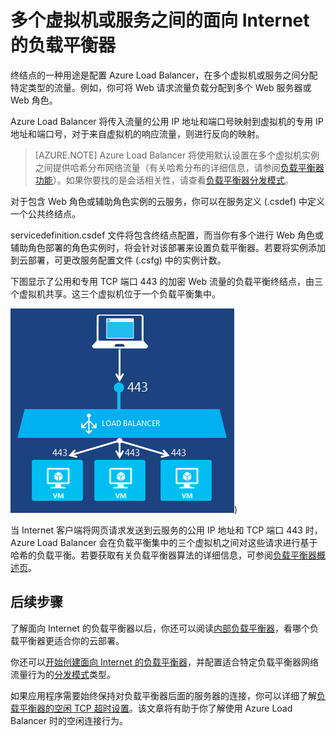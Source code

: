 
<properties 
   pageTitle="面向 Internet 的负载平衡器概述 | Azure "
   description="面向 Internet 的负载平衡器及其功能的概述。使用虚拟机和云服务的 Azure 的负载平衡器的工作原理。"
   services="load-balancer"
   documentationCenter="na"
   authors="joaoma"
   manager="carmonm"
   editor="tysonn" />
<tags 
   ms.service="load-balancer"
   ms.date="04/05/2016"
   wacn.date="08/29/2016" />


# 多个虚拟机或服务之间的面向 Internet 的负载平衡器

终结点的一种用途是配置 Azure Load Balancer，在多个虚拟机或服务之间分配特定类型的流量。例如，你可将 Web 请求流量负载分配到多个 Web 服务器或 Web 角色。

Azure Load Balancer 将传入流量的公用 IP 地址和端口号映射到虚拟机的专用 IP 地址和端口号，对于来自虚拟机的响应流量，则进行反向的映射。

>[AZURE.NOTE] Azure Load Balancer 将使用默认设置在多个虚拟机实例之间提供哈希分布网络流量（有关哈希分布的详细信息，请参阅[负载平衡器功能](/documentation/articles/load-balancer-overview#load-balancer-features)）。如果你要找的是会话相关性，请查看[负载平衡器分发模式](/documentation/articles/load-balancer-distribution-mode/)。

对于包含 Web 角色或辅助角色实例的云服务，你可以在服务定义 (.csdef) 中定义一个公共终结点。
 
servicedefinition.csdef 文件将包含终结点配置，而当你有多个进行 Web 角色或辅助角色部署的角色实例时，将会针对该部署来设置负载平衡器。若要将实例添加到云部署，可更改服务配置文件 (.csfg) 中的实例计数。

下图显示了公用和专用 TCP 端口 443 的加密 Web 流量的负载平衡终结点，由三个虚拟机共享。这三个虚拟机位于一个负载平衡集中。


![公共负载平衡器示例](./media/load-balancer-internet-overview/IC727496.png))

当 Internet 客户端将网页请求发送到云服务的公用 IP 地址和 TCP 端口 443 时，Azure Load Balancer 会在负载平衡集中的三个虚拟机之间对这些请求进行基于哈希的负载平衡。若要获取有关负载平衡器算法的详细信息，可参阅[负载平衡器概述页](/documentation/articles/load-balancer-overview/#load-balancer-features)。


## 后续步骤

了解面向 Internet 的负载平衡器以后，你还可以阅读[内部负载平衡器](/documentation/articles/load-balancer-internal-overview/)，看哪个负载平衡器更适合你的云部署。

你还可以[开始创建面向 Internet 的负载平衡器](/documentation/articles/load-balancer-get-started-internet-arm-ps/)，并配置适合特定负载平衡器网络流量行为的[分发模式](/documentation/articles/load-balancer-distribution-mode/)类型。

如果应用程序需要始终保持对负载平衡器后面的服务器的连接，你可以详细了解[负载平衡器的空闲 TCP 超时设置](/documentation/articles/load-balancer-tcp-idle-timeout/)。该文章将有助于你了解使用 Azure Load Balancer 时的空闲连接行为。


 

<!---HONumber=Mooncake_0822_2016-->